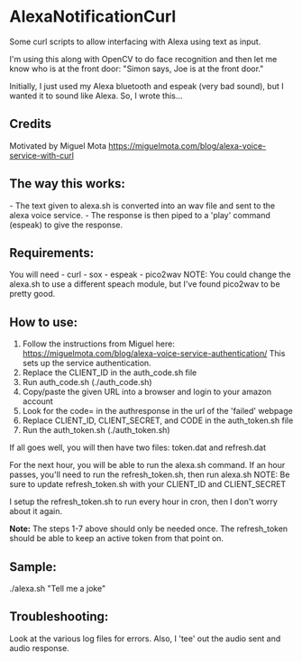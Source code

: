 # AlexaNotificationCurl
Some curl scripts to allow interfacing with Alexa using text as input.

I'm using this along with OpenCV to do face recognition and then let me know who is at the front door:
"Simon says, Joe is at the front door."

Initially, I just used my Alexa bluetooth and espeak (very bad sound), but I wanted it to sound like Alexa.  So, I wrote this...

<h2>Credits</h2>
Motivated by Miguel Mota
<a href="https://miguelmota.com/blog/alexa-voice-service-with-curl">https://miguelmota.com/blog/alexa-voice-service-with-curl</a>

<h2>The way this works:</h2>
- The text given to alexa.sh is converted into an wav file and sent to the alexa voice service.
- The response is then piped to a 'play' command (espeak) to give the response.

<h2>Requirements:</h2>
You will need
- curl
- sox
- espeak
- pico2wav
NOTE: You could change the alexa.sh to use a different speach module, but I've found pico2wav to be pretty good.

<h2>How to use:</h2>

1. Follow the instructions from Miguel here:
<a href="https://miguelmota.com/blog/alexa-voice-service-authentication">https://miguelmota.com/blog/alexa-voice-service-authentication/</a>
This sets up the service authentication.
2. Replace the CLIENT_ID in the auth_code.sh file
3. Run auth_code.sh (./auth_code.sh)
4. Copy/paste the given URL into a browser and login to your amazon account
5. Look for the code= in the authresponse in the url of the 'failed' webpage
6. Replace CLIENT_ID, CLIENT_SECRET, and CODE in the auth_token.sh file
7. Run the auth_token.sh (./auth_token.sh)

If all goes well, you will then have two files: token.dat and refresh.dat

For the next hour, you will be able to run the alexa.sh command.  If an hour passes, you'll need to run the refresh_token.sh, then run alexa.sh
NOTE: Be sure to update refresh_token.sh with your CLIENT_ID and CLIENT_SECRET

I setup the refresh_token.sh to run every hour in cron, then I don't worry about it again.

<b>Note:</b> The steps 1-7 above should only be needed once.  The refresh_token should be able to keep an active token from that point on.

<h2>Sample:</h2>
./alexa.sh "Tell me a joke"

<h2>Troubleshooting:</h2>
Look at the various log files for errors.  Also, I 'tee' out the audio sent and audio response.
